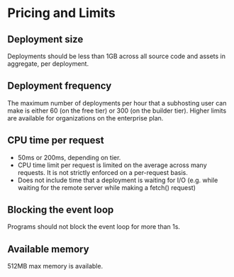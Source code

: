 # Pricing and Limits

## Deployment size

Deployments should be less than 1GB across all source code and assets in
aggregate, per deployment.

## Deployment frequency

The maximum number of deployments per hour that a subhosting user can make is
either 60 (on the free tier) or 300 (on the builder tier). Higher limits are
available for organizations on the enterprise plan.

## CPU time per request

- 50ms or 200ms, depending on tier.
- CPU time limit per request is limited on the average across many requests. It
  is not strictly enforced on a per-request basis.
- Does not include time that a deployment is waiting for I/O (e.g. while waiting
  for the remote server while making a fetch() request)

## Blocking the event loop

Programs should not block the event loop for more than 1s.

## Available memory

512MB max memory is available.

